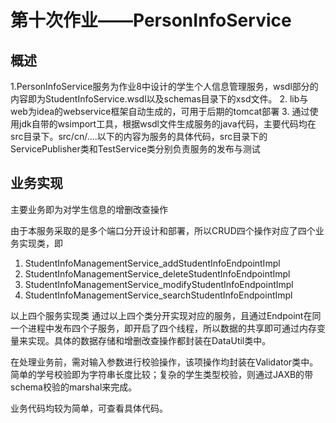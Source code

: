 # 第十次作业——PersonInfoService

## 概述

1.PersonInfoService服务为作业8中设计的学生个人信息管理服务，wsdl部分的内容即为StudentInfoService.wsdl以及schemas目录下的xsd文件。
2. lib与web为idea的webservice框架自动生成的，可用于后期的tomcat部署
3. 通过使用jdk自带的wsimport工具，根据wsdl文件生成服务的java代码，主要代码均在src目录下。src/cn/....以下的内容为服务的具体代码，src目录下的ServicePublisher类和TestService类分别负责服务的发布与测试

## 业务实现

主要业务即为对学生信息的增删改查操作

由于本服务采取的是多个端口分开设计和部署，所以CRUD四个操作对应了四个业务实现类，即
1. StudentInfoManagementService_addStudentInfoEndpointImpl
2. StudentInfoManagementService_deleteStudentInfoEndpointImpl
3. StudentInfoManagementService_modifyStudentInfoEndpointImpl
4. StudentInfoManagementService_searchStudentInfoEndpointImpl

以上四个服务实现类
通过以上四个类分开实现对应的服务，且通过Endpoint在同一个进程中发布四个子服务，即开启了四个线程，所以数据的共享即可通过内存变量来实现。具体的数据存储和增删改查操作都封装在DataUtil类中。

在处理业务前，需对输入参数进行校验操作，该项操作均封装在Validator类中。简单的学号校验即为字符串长度比较；复杂的学生类型校验，则通过JAXB的带schema校验的marshal来完成。

业务代码均较为简单，可查看具体代码。

